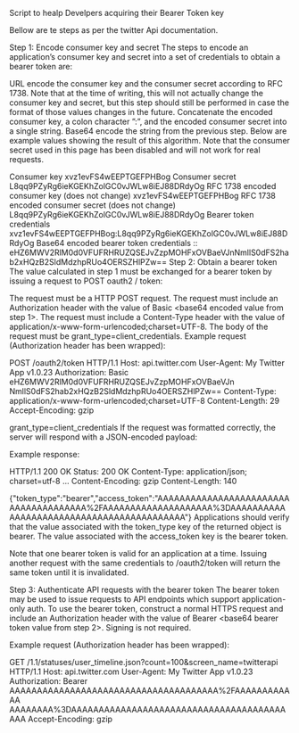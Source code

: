 Script to healp Develpers acquiring their Bearer Token key

Bellow are te steps as per the twitter Api documentation.

Step 1: Encode consumer key and secret
The steps to encode an application’s consumer key and secret into a set of credentials to obtain a bearer token are:

URL encode the consumer key and the consumer secret according to RFC 1738. Note that at the time of writing, this will not actually change the consumer key and secret, but this step should still be performed in case the format of those values changes in the future.
Concatenate the encoded consumer key, a colon character ”:”, and the encoded consumer secret into a single string.
Base64 encode the string from the previous step.
Below are example values showing the result of this algorithm. Note that the consumer secret used in this page has been disabled and will not work for real requests.

Consumer key	xvz1evFS4wEEPTGEFPHBog
Consumer secret	L8qq9PZyRg6ieKGEKhZolGC0vJWLw8iEJ88DRdyOg
RFC 1738 encoded consumer
key (does not change)
xvz1evFS4wEEPTGEFPHBog
RFC 1738 encoded consumer
secret (does not change)
L8qq9PZyRg6ieKGEKhZolGC0vJWLw8iEJ88DRdyOg
Bearer token credentials	xvz1evFS4wEEPTGEFPHBog:L8qq9PZyRg6ieKGEKhZolGC0vJWLw8iEJ88DRdyOg
Base64 encoded bearer token credentials	:: eHZ6MWV2RlM0d0VFUFRHRUZQSEJvZzpMOHFxOVBaeVJnNmllS0dFS2hab2xHQzB2SldMdzhpRUo4OERSZHlPZw==
Step 2: Obtain a bearer token
The value calculated in step 1 must be exchanged for a bearer token by issuing a request to POST oauth2 / token:

The request must be a HTTP POST request.
The request must include an Authorization header with the value of Basic <base64 encoded value from step 1>.
The request must include a Content-Type header with the value of application/x-www-form-urlencoded;charset=UTF-8.
The body of the request must be grant_type=client_credentials.
Example request (Authorization header has been wrapped):

POST /oauth2/token HTTP/1.1
Host: api.twitter.com
User-Agent: My Twitter App v1.0.23
Authorization: Basic eHZ6MWV2RlM0d0VFUFRHRUZQSEJvZzpMOHFxOVBaeVJn
                     NmllS0dFS2hab2xHQzB2SldMdzhpRUo4OERSZHlPZw==
Content-Type: application/x-www-form-urlencoded;charset=UTF-8
Content-Length: 29
Accept-Encoding: gzip

grant_type=client_credentials
If the request was formatted correctly, the server will respond with a JSON-encoded payload:

Example response:

HTTP/1.1 200 OK
Status: 200 OK
Content-Type: application/json; charset=utf-8
...
Content-Encoding: gzip
Content-Length: 140

{"token_type":"bearer","access_token":"AAAAAAAAAAAAAAAAAAAAAAAAAAAAAAAAAAAAAA%2FAAAAAAAAAAAAAAAAAAAA%3DAAAAAAAAAAAAAAAAAAAAAAAAAAAAAAAAAAAAAAAAAA"}
Applications should verify that the value associated with the token_type key of the returned object is bearer. The value associated with the access_token key is the bearer token.

Note that one bearer token is valid for an application at a time. Issuing another request with the same credentials to /oauth2/token will return the same token until it is invalidated.

Step 3: Authenticate API requests with the bearer token
The bearer token may be used to issue requests to API endpoints which support application-only auth. To use the bearer token, construct a normal HTTPS request and include an Authorization header with the value of Bearer <base64 bearer token value from step 2>. Signing is not required.

Example request (Authorization header has been wrapped):

GET /1.1/statuses/user_timeline.json?count=100&screen_name=twitterapi HTTP/1.1
Host: api.twitter.com
User-Agent: My Twitter App v1.0.23
Authorization: Bearer AAAAAAAAAAAAAAAAAAAAAAAAAAAAAAAAAAAAAA%2FAAAAAAAAAAAA
                      AAAAAAAA%3DAAAAAAAAAAAAAAAAAAAAAAAAAAAAAAAAAAAAAAAAAA
Accept-Encoding: gzip
